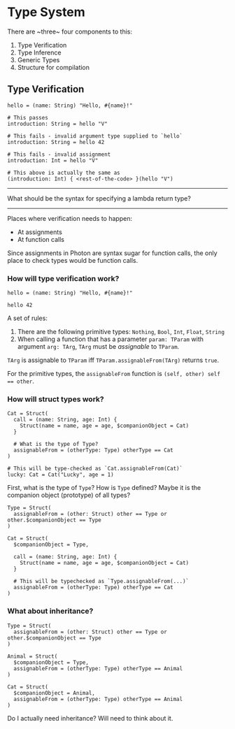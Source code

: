 # Type System

There are ~three~ four components to this:

1. Type Verification
2. Type Inference
3. Generic Types
4. Structure for compilation

## Type Verification

```
hello = (name: String) "Hello, #{name}!"

# This passes
introduction: String = hello "V"

# This fails - invalid argument type supplied to `hello`
introduction: String = hello 42

# This fails - invalid assignment
introduction: Int = hello "V"

# This above is actually the same as
(introduction: Int) { <rest-of-the-code> }(hello "V")
```

---

What should be the syntax for specifying a lambda return type?

---

Places where verification needs to happen:

- At assignments
- At function calls

Since assignments in Photon are syntax sugar for function calls, the only place to check types would be function calls.

### How will type verification work?

```
hello = (name: String) "Hello, #{name}!"

hello 42
```

A set of rules:

1. There are the following primitive types: `Nothing`, `Bool`, `Int`, `Float`, `String`
2. When calling a function that has a parameter `param: TParam` with argument `arg: TArg`, `TArg` must be *assignable*
   to `TParam`.

`TArg` is assignable to `TParam` iff `TParam.assignableFrom(TArg)` returns `true`.

For the primitive types, the `assignableFrom` function is `(self, other) self == other`.

### How will struct types work?

```
Cat = Struct(
  call = (name: String, age: Int) {
    Struct(name = name, age = age, $companionObject = Cat)
  }

  # What is the type of Type?
  assignableFrom = (otherType: Type) otherType == Cat 
)

# This will be type-checked as `Cat.assignableFrom(Cat)`
lucky: Cat = Cat("Lucky", age = 1)
```

First, what is the type of `Type`? How is `Type` defined? Maybe it is the companion object (prototype) of all types?

```
Type = Struct(
  assignableFrom = (other: Struct) other == Type or other.$companionObject == Type
)

Cat = Struct(
  $companionObject = Type,

  call = (name: String, age: Int) {
    Struct(name = name, age = age, $companionObject = Cat)
  }

  # This will be typechecked as `Type.assignableFrom(...)`
  assignableFrom = (otherType: Type) otherType == Cat 
)
```

### What about inheritance?

```
Type = Struct(
  assignableFrom = (other: Struct) other == Type or other.$companionObject == Type
)

Animal = Struct(
  $companionObject = Type,
  assignableFrom = (otherType: Type) otherType == Animal
)

Cat = Struct(
  $companionObject = Animal,
  assignableFrom = (otherType: Type) otherType == Animal
)
```

Do I actually need inheritance? Will need to think about it.










